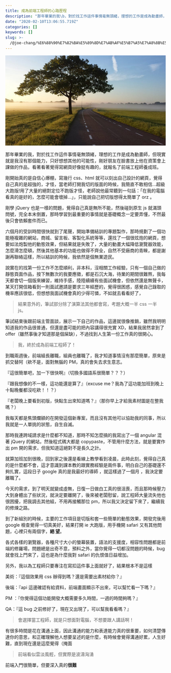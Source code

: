 ```yaml
---
title: 成為前端工程師的心路歷程
description: "那年畢業的我\b，對於找工作這件事情毫無頭緒，理想的工作是成為動畫師，但現實就是我沒有那個能力，只好想想其他的可能性，剛好朋友在臉書放上他在資策會上課做的作品，看著看著覺得寫網頁好像挺有趣的，就報名了前端工程師養成班。"
date: "2020-02-10T13:06:55.719Z"
categories: []
keywords: []
slug: >-
  /@joe-chang/%E6%88%90%E7%82%BA%E5%89%8D%E7%AB%AF%E5%B7%A5%E7%A8%8B%E5%B8%AB%E7%9A%84%E5%BF%83%E8%B7%AF%E6%AD%B7%E7%A8%8B-7ffd1ac98501
---
```


![](./img/1__T6o9RnFRw9KdQJpkBpil4g.jpeg)

那年畢業的我，對於找工作這件事情毫無頭緒，理想的工作是成為動畫師，但現實就是我沒有那個能力，只好想想其他的可能性，剛好朋友在臉書放上他在資策會上課做的作品，看著看著覺得寫網頁好像挺有趣的，就報名了前端工程師養成班。

剛開始真的是自信心爆棚，寫幾行 css、html 就可以刻出自己設計的網頁，覺得自己真的是超強的，才怪，當老師打開我切的版面的時候，我簡直不敢相信…超級大跑版!用了大量的絕對定位不跑版才怪，老師說他最常聽到一句話：「在我的電腦看真的是好的，怎麼可能會壞掉…」，只能說自己把切版想得太簡單了 orz 。

剛學 jQuery 也是一樣的問題，覺得自己真是無所不能，然後碰到原生 js 就滿頭問號，完全本末倒置，那時學習到最重要的事情就是基礎概念一定要弄懂，不然最後只會依賴套件而已。

六個月的受訓時間很快就到了尾聲，開始準備結訓的專題製作，那時規劃了一個功能極複雜的網站，商城、留言板、客製化系統等等，還找了一個很炫炮的網頁，想要如法炮製他的動態效果，但結果就是失敗了，大量的動畫大幅降低瀏覽器效能，怎麼滑怎麼頓，然後其他基本的功能也做得不齊全，自然不受廠商的青睞，都是謝謝再聯絡這樣，所以結訓的時候，我依然是個無業遊民。

說實在的找第一份工作不怎麼順利，非本科，沒相關工作經驗，只有一個自己做的靜態頁面作品，按下無數次的我要應徵，都是石沉大海，待業的期間很難熬，我每天都會切一個版來練習，維持手感，陸陸續續有些面試機會，但依然還是無聲卡，某天打開信箱看到一則面試邀請是要求三年經歷的，覺得很困惑，感覺自己錄取的機率應該很低，但想想我面試機會真的少得可憐，不如就去看看好了，

> 結果意外的，筆試部分除了演算法其他都會寫，考題大概一半 css 一半 js。

筆試結束後跟前端主管面談，展示一下自己的作品，這邊就很像推銷，雖然我明明知道我的作品很普通，但還是盡可能的把內容講得很充實 XD，結果我居然拿到了 offer（雖然事後才知道那是個屎缺），不過找到人生第一份工作真的很開心。

> 我，終於成為前端工程師了！

到職兩週後，前端組長離職，組員也離職了，我才知道事情沒有那麼簡單，原來是抓交替阿（欸不是，面對無腦的 PM，真的會失去求生意志。

『這很簡單吧，加一下很快啊』（切換多國語系很簡單？？？）

『跟我想像的不一樣，這功能還是算了』（excuse me？我為了這功能加班到晚上十點晚餐都沒吃欸！！？）

『老闆晚上要看到初版，快點生出來知道嗎？』（那你早上才給我素材圖是在整我嗎？）

我每天都是焦頭爛額的在開發這個新專案，而且沒有其他可以協助我的同事，所以我就是一人單挑的狀態，自生自滅。

那時我連跨域請求是什麼都不知道，那時不知怎麼搞的我寫出了一個 angular 混著 jQuery 的網站，然後程式碼大都是 copypaste，不管用什麼方法，就是要實作出 pm 開的需求，但我知道這絕對不是長久之計。

就算加班加到很晚，回到家之後還是看線上教學看到凌晨，此時此刻，覺得自己真的是什麼都不會，這才意識到課本教的跟實務經驗是兩件事，明白自己的基礎還不夠扎實，這段日子 google 真的是我最好的導師 ，就這樣過了一個月 ，我決定要離職了。

今天的需求，到了明天就變成虛無，日復一日做白工真的很沮喪，而且那時候壓力大到身體出了些狀況，就決定要離開了，後來被老闆慰留，說工程師大量流失他也很困擾，把我調去其他組，不用再接觸那位 pm，所以我又決定留下來了，繼續我的修煉之路。

到了新組別的時候，主要的工作項目是切版和套一些簡單的動態效果，開發完後用 google 檢查覺得一切真美好，結果打開 ie 大跑版，用手機開 safari 又有其他問題，心裡只有兩個字，**絕 望**。

各式各樣的瀏覽器，各種尺寸大小的螢幕裝置，語法的支援度，相容性問題都是前端的修羅場，問題總是出奇不意，預料之外，當你覺得一切都沒問題的時候，bug 就會找上門來了，這也是為什麼我對 safari 的仇恨值日益增加。

另外，我以為工程師只要專注在寫扣這件事上面就好了，結果根本不是這樣

美術：『這個效果用 css 辦得到嗎？還是需要出素材給你？』

後端：『api 這邊確認有給資料，前端畫面顯示不出來，可以幫忙看一下嗎？』

PM ：『你覺得這個功能開發大概需要多久時間，一週的時間夠嗎？』

QA：『這 bug 之前修好了，現在又出現了，可以幫我看看嗎？』

> 會選擇當工程師，就是只想面對電腦，不想要跟人講話啊！

有很多時間是花在溝通上面，因此溝通的能力和表達能力真的很重要，如何清楚傳達你的意思，和正確理解他人想要呈述的是什麼，有時候會覺得溝通好累，人生好難，直到現在還是這麼覺得（掩面

> 前端看似雲淡風輕，但實際是波濤洶湧

前端入門很簡單，但要深入真的**很難**
